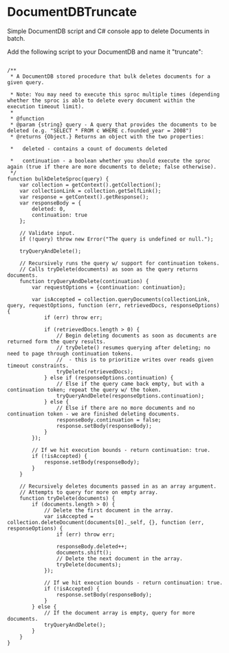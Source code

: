 # DocumentDBTruncate
Simple DocumentDB script and C# console app to delete Documents in batch.

Add the following script to your DocumentDB and name it "truncate":

<pre><code>
/**
 * A DocumentDB stored procedure that bulk deletes documents for a given query.<br/>
 * Note: You may need to execute this sproc multiple times (depending whether the sproc is able to delete every document within the execution timeout limit).
 *
 * @function
 * @param {string} query - A query that provides the documents to be deleted (e.g. "SELECT * FROM c WHERE c.founded_year = 2008")
 * @returns {Object.<number, boolean>} Returns an object with the two properties:<br/>
 *   deleted - contains a count of documents deleted<br/>
 *   continuation - a boolean whether you should execute the sproc again (true if there are more documents to delete; false otherwise).
 */
function bulkDeleteSproc(query) {
    var collection = getContext().getCollection();
    var collectionLink = collection.getSelfLink();
    var response = getContext().getResponse();
    var responseBody = {
        deleted: 0,
        continuation: true
    };

    // Validate input.
    if (!query) throw new Error("The query is undefined or null.");

    tryQueryAndDelete();

    // Recursively runs the query w/ support for continuation tokens.
    // Calls tryDelete(documents) as soon as the query returns documents.
    function tryQueryAndDelete(continuation) {
        var requestOptions = {continuation: continuation};

        var isAccepted = collection.queryDocuments(collectionLink, query, requestOptions, function (err, retrievedDocs, responseOptions) {
            if (err) throw err;

            if (retrievedDocs.length > 0) {
                // Begin deleting documents as soon as documents are returned form the query results.
                // tryDelete() resumes querying after deleting; no need to page through continuation tokens.
                //  - this is to prioritize writes over reads given timeout constraints.
                tryDelete(retrievedDocs);
            } else if (responseOptions.continuation) {
                // Else if the query came back empty, but with a continuation token; repeat the query w/ the token.
                tryQueryAndDelete(responseOptions.continuation);
            } else {
                // Else if there are no more documents and no continuation token - we are finished deleting documents.
                responseBody.continuation = false;
                response.setBody(responseBody);
            }
        });

        // If we hit execution bounds - return continuation: true.
        if (!isAccepted) {
            response.setBody(responseBody);
        }
    }

    // Recursively deletes documents passed in as an array argument.
    // Attempts to query for more on empty array.
    function tryDelete(documents) {
        if (documents.length > 0) {
            // Delete the first document in the array.
            var isAccepted = collection.deleteDocument(documents[0]._self, {}, function (err, responseOptions) {
                if (err) throw err;

                responseBody.deleted++;
                documents.shift();
                // Delete the next document in the array.
                tryDelete(documents);
            });

            // If we hit execution bounds - return continuation: true.
            if (!isAccepted) {
                response.setBody(responseBody);
            }
        } else {
            // If the document array is empty, query for more documents.
            tryQueryAndDelete();
        }
    }
}
</code></pre>
